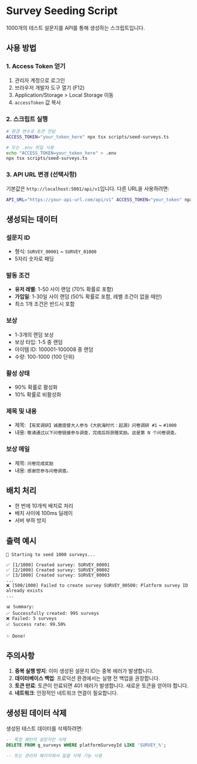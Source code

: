 # Survey Seeding Script

1000개의 테스트 설문지를 API를 통해 생성하는 스크립트입니다.

## 사용 방법

### 1. Access Token 얻기

1. 관리자 계정으로 로그인
2. 브라우저 개발자 도구 열기 (F12)
3. Application/Storage > Local Storage 이동
4. `accessToken` 값 복사

### 2. 스크립트 실행

```bash
# 환경 변수로 토큰 전달
ACCESS_TOKEN="your_token_here" npx tsx scripts/seed-surveys.ts

# 또는 .env 파일 사용
echo "ACCESS_TOKEN=your_token_here" > .env
npx tsx scripts/seed-surveys.ts
```

### 3. API URL 변경 (선택사항)

기본값은 `http://localhost:5001/api/v1`입니다. 다른 URL을 사용하려면:

```bash
API_URL="https://your-api-url.com/api/v1" ACCESS_TOKEN="your_token" npx tsx scripts/seed-surveys.ts
```

## 생성되는 데이터

### 설문지 ID
- 형식: `SURVEY_00001` ~ `SURVEY_01000`
- 5자리 숫자로 패딩

### 발동 조건
- **유저 레벨**: 1-50 사이 랜덤 (70% 확률로 포함)
- **가입일**: 1-30일 사이 랜덤 (50% 확률로 포함, 레벨 조건이 없을 때만)
- 최소 1개 조건은 반드시 포함

### 보상
- 1-3개의 랜덤 보상
- 보상 타입: 1-5 중 랜덤
- 아이템 ID: 100001-100008 중 랜덤
- 수량: 100-1000 (100 단위)

### 활성 상태
- 90% 확률로 활성화
- 10% 확률로 비활성화

### 제목 및 내용
- 제목: `【有奖调研】诚邀提督大人参与《大航海时代：起源》问卷调研 #1` ~ `#1000`
- 내용: `敬请通过以下问卷链接参与调查，完成后将获赠奖励。这是第 N 个问卷调查。`

### 보상 메일
- 제목: `问卷完成奖励`
- 내용: `感谢您参与问卷调查。`

## 배치 처리

- 한 번에 10개씩 배치로 처리
- 배치 사이에 100ms 딜레이
- 서버 부하 방지

## 출력 예시

```
🚀 Starting to seed 1000 surveys...

✅ [1/1000] Created survey: SURVEY_00001
✅ [2/1000] Created survey: SURVEY_00002
✅ [3/1000] Created survey: SURVEY_00003
...
❌ [500/1000] Failed to create survey SURVEY_00500: Platform survey ID already exists
...

📊 Summary:
✅ Successfully created: 995 surveys
❌ Failed: 5 surveys
📈 Success rate: 99.50%

✨ Done!
```

## 주의사항

1. **중복 실행 방지**: 이미 생성된 설문지 ID는 중복 에러가 발생합니다.
2. **데이터베이스 백업**: 프로덕션 환경에서는 실행 전 백업을 권장합니다.
3. **토큰 만료**: 토큰이 만료되면 401 에러가 발생합니다. 새로운 토큰을 얻어야 합니다.
4. **네트워크**: 안정적인 네트워크 연결이 필요합니다.

## 생성된 데이터 삭제

생성된 테스트 데이터를 삭제하려면:

```sql
-- 특정 패턴의 설문지만 삭제
DELETE FROM g_surveys WHERE platformSurveyId LIKE 'SURVEY_%';

-- 또는 관리자 페이지에서 일괄 삭제 기능 사용
```

